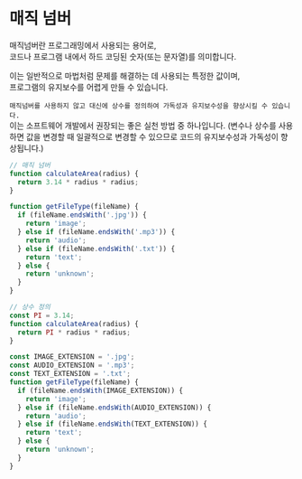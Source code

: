 # 매직 넘버

매직넘버란 프로그래밍에서 사용되는 용어로,  
코드나 프로그램 내에서 하드 코딩된 숫자(또는 문자열)를 의미합니다.

이는 일반적으로 마법처럼 문제를 해결하는 데 사용되는 특정한 값이며,  
프로그램의 유지보수를 어렵게 만들 수 있습니다.

`매직넘버를 사용하지 않고 대신에 상수를 정의하여 가독성과 유지보수성을 향상시킬 수 있습니다.`  
이는 소프트웨어 개발에서 권장되는 좋은 실천 방법 중 하나입니다.
(변수나 상수를 사용하면 값을 변경할 때 일괄적으로 변경할 수 있으므로 코드의 유지보수성과 가독성이 향상됩니다.)

```javascript
// 매직 넘버
function calculateArea(radius) {
  return 3.14 * radius * radius;
}

function getFileType(fileName) {
  if (fileName.endsWith('.jpg')) {
    return 'image';
  } else if (fileName.endsWith('.mp3')) {
    return 'audio';
  } else if (fileName.endsWith('.txt')) {
    return 'text';
  } else {
    return 'unknown';
  }
}
```

```javascript
// 상수 정의
const PI = 3.14;
function calculateArea(radius) {
  return PI * radius * radius;
}

const IMAGE_EXTENSION = '.jpg';
const AUDIO_EXTENSION = '.mp3';
const TEXT_EXTENSION = '.txt';
function getFileType(fileName) {
  if (fileName.endsWith(IMAGE_EXTENSION)) {
    return 'image';
  } else if (fileName.endsWith(AUDIO_EXTENSION)) {
    return 'audio';
  } else if (fileName.endsWith(TEXT_EXTENSION)) {
    return 'text';
  } else {
    return 'unknown';
  }
}
```

